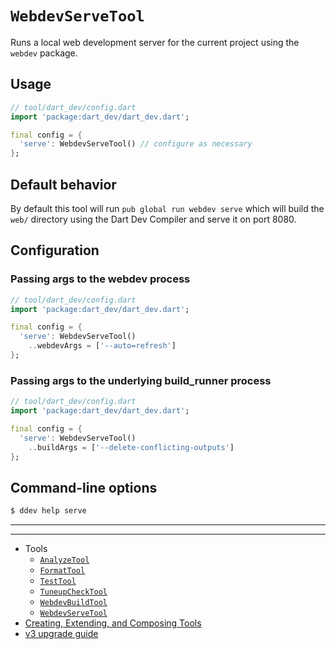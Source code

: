 # `WebdevServeTool`

Runs a local web development server for the current project using the `webdev`
package.

## Usage

```dart
// tool/dart_dev/config.dart
import 'package:dart_dev/dart_dev.dart';

final config = {
  'serve': WebdevServeTool() // configure as necessary
};
```

## Default behavior

By default this tool will run `pub global run webdev serve` which will build the
`web/` directory using the Dart Dev Compiler and serve it on port 8080.

## Configuration

### Passing args to the webdev process

```dart
// tool/dart_dev/config.dart
import 'package:dart_dev/dart_dev.dart';

final config = {
  'serve': WebdevServeTool()
    ..webdevArgs = ['--auto=refresh']
};
```

### Passing args to the underlying build_runner process

```dart
// tool/dart_dev/config.dart
import 'package:dart_dev/dart_dev.dart';

final config = {
  'serve': WebdevServeTool()
    ..buildArgs = ['--delete-conflicting-outputs']
};
```

## Command-line options

```bash
$ ddev help serve
```

---
---

<!-- Table of Contents -->

- Tools
  - [`AnalyzeTool`][analyze-tool]
  - [`FormatTool`][format-tool]
  - [`TestTool`][test-tool]
  - [`TuneupCheckTool`][tuneup-check-tool]
  - [`WebdevBuildTool`][webdev-build-tool]
  - [`WebdevServeTool`][webdev-serve-tool]
- [Creating, Extending, and Composing Tools][tool-composition]
- [v3 upgrade guide][v3-upgrade-guide]

<!-- Table of Contents Links -->
[analyze-tool]: /doc/tools/analyze-tool.md
[tuneup-check-tool]: /doc/tools/tuneup-check-tool.md
[dart-function-tool]: /doc/tools/dart-function-tool.md
[format-tool]: /doc/tools/format-tool.md
[process-tool]: /doc/tools/process-tool.md
[test-tool]: /doc/tools/test-tool.md
[webdev-build-tool]: /doc/tools/webdev-build-tool.md
[webdev-serve-tool]: /doc/tools/webdev-serve-tool.md
[tool-composition]: /doc/tool-composition.md
[v3-upgrade-guide]: /doc/v3-upgrade-guide.md
